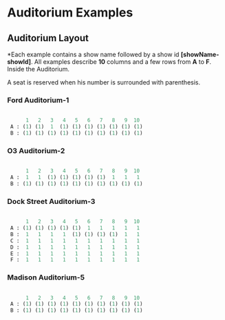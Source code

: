 # Auditorium Examples

## Auditorium Layout

*Each example contains a show name followed by a show id __[showName-showId]__.
All examples describe __10__ columns and a few rows from __A__ to __F__. Inside the Auditorium.

A seat is reserved when his number is surrounded with parenthesis.

### Ford Auditorium-1

```python

      1   2   3   4   5   6   7   8   9  10
 A : (1) (1)  1  (1) (1) (1) (1) (1) (1) (1)
 B : (1) (1) (1) (1) (1) (1) (1) (1) (1) (1)

```

### O3 Auditorium-2

```python

      1   2   3   4   5   6   7   8   9  10
 A :  1   1  (1) (1) (1) (1) (1)  1   1   1
 B : (1) (1) (1) (1) (1) (1) (1) (1) (1) (1)

```

### Dock Street Auditorium-3

```python

      1   2   3   4   5   6   7   8   9  10 
 A : (1) (1) (1) (1) (1)  1   1   1   1   1  
 B :  1   1   1   1  (1) (1) (1) (1)  1   1  
 C :  1   1   1   1   1   1   1   1   1   1  
 D :  1   1   1   1   1   1   1   1   1   1  
 E :  1   1   1   1   1   1   1   1   1   1  
 F :  1   1   1   1   1   1   1   1   1   1  

```


### Madison Auditorium-5

```python

      1   2   3   4   5   6   7   8   9  10
 A : (1) (1) (1) (1) (1) (1) (1) (1) (1) (1)
 B : (1) (1) (1) (1) (1) (1) (1) (1) (1) (1)

```

